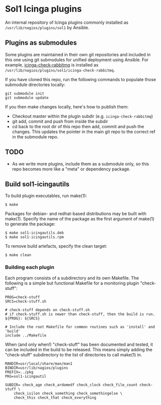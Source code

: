 # Sol1 Icinga plugins

An internal repository of Icinga plugins commonly installed as `/usr/lib/nagios/plugins/sol1` by Ansible.

## Plugins as submodules

Some plugins are maintained in their own git repositories and included in this one using git submodules for unified deployment using Ansible. For example, [icinga-check-rabbitmq](https://github.com/sol1/icinga-check-rabbitmq) is installed as `/usr/lib/nagios/plugins/sol1/icinga-check-rabbitmq`.

If you have cloned this repo, run the following commands to populate those submodule directories locally:

```
git submodule init
git submodule update
```

If you then make changes locally, here's how to publish them:

* Checkout master within the plugin subdir (e.g. `icinga-check-rabbitmq`)
* git add, commit and push from inside the subdir
* cd back to the root dir of this repo then add, commit and push the changes. This updates the pointer in the main git repo to the correct ref in the submodule repo.

## TODO

 * As we write more plugins, include them as a submodule only, so this repo becomes more like a "meta" or dependency package.

## Build sol1-icingautils
To build plugin executables, run make(1):

```
$ make
```

Packages for debian- and redhat-based distributions may be built with make(1).
Specify the name of the package as the first argument of make(1) to generate the
package:

```
$ make sol1-icingautils.deb
$ make sol1-icingautils.rpm
```

To remove build artefacts, specify the clean target:

```
$ make clean
```

### Building each plugin
Each program consists of a subdirectory and its own Makefile. The following is a
simple but functional Makefile for a monitoring plugin "check-stuff":

```
PROG=check-stuff
SRCS=check-stuff.sh

# check-stuff depends on check-stuff.sh
# if check-stuff.sh is newer than check-stuff, then the build is run.
${PROG}: ${SRCS}

# Include the root Makefile for common routines such as 'install' and 'build'
include ../Makefile
```

When (and only when!) "check-stuff" has been documented and tested, it can be
included in the build to be released. This means simply adding the "check-stuff"
subdirectory to the list of directories to call make(1) in.

```
MANDIR=usr/local/share/man/man1
BINDIR=usr/lib/nagios/plugins
PREFIX=../pkg
PKG=sol1-icingautil

SUBDIR= check_age check_ardomedf check_clock check_file_count check-stuff \
    check_isilon check_something check_somethingelse \
    check_this check_that check_everything
```
